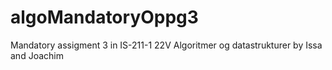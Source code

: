 # algoMandatoryOppg3

Mandatory assigment 3 in IS-211-1 22V Algoritmer og datastrukturer
by Issa and Joachim 
